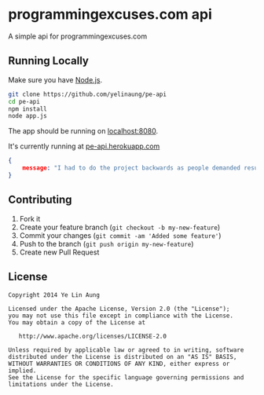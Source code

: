 programmingexcuses.com api
===========================

A simple api for programmingexcuses.com

Running Locally
---------------

Make sure you have [Node.js](http://nodejs.org/).
```sh
git clone https://github.com/yelinaung/pe-api
cd pe-api
npm install
node app.js
```
The app should be running on [localhost:8080](http://localhost:8080).

It's currently running at [pe-api.herokuapp.com](http://pe-api.herokuapp.com)

```json
{
    message: "I had to do the project backwards as people demanded results out of order"
}
```

Contributing
------------

 1. Fork it
 2. Create your feature branch (`git checkout -b my-new-feature`)
 3. Commit your changes (`git commit -am 'Added some feature'`)
 4. Push to the branch (`git push origin my-new-feature`)
 5. Create new Pull Request

License
--------

    Copyright 2014 Ye Lin Aung

    Licensed under the Apache License, Version 2.0 (the "License");
    you may not use this file except in compliance with the License.
    You may obtain a copy of the License at

       http://www.apache.org/licenses/LICENSE-2.0

    Unless required by applicable law or agreed to in writing, software
    distributed under the License is distributed on an "AS IS" BASIS,
    WITHOUT WARRANTIES OR CONDITIONS OF ANY KIND, either express or implied.
    See the License for the specific language governing permissions and
    limitations under the License.

